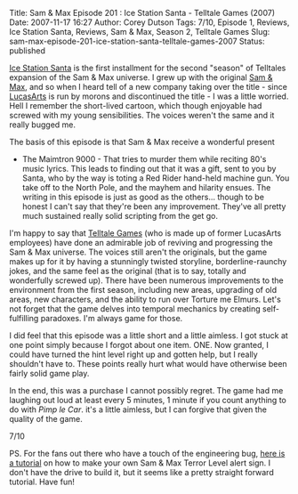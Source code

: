 Title: Sam & Max Episode 201 : Ice Station Santa - Telltale Games (2007)
Date: 2007-11-17 16:27
Author: Corey Dutson
Tags: 7/10, Episode 1, Reviews, Ice Station Santa, Reviews, Sam &amp; Max, Season 2, Telltale Games
Slug: sam-max-episode-201-ice-station-santa-telltale-games-2007
Status: published

[Ice Station
Santa](http://www.telltalegames.com/samandmaxseasontwo/ "Ice Station Santa")
is the first installment for the second "season" of Telltales expansion
of the Sam & Max universe. I grew up with the original [Sam &
Max](http://en.wikipedia.org/wiki/Sam_&_Max_Hit_the_Road "Sam & Max Hit the Road"),
and so when I heard tell of a new company taking over the title - since
[LucasArts](http://www.lucasarts.com/index.htmls "Morons") is run by
morons and discontinued the title - I was a little worried. Hell I
remember the short-lived cartoon, which though enjoyable had screwed
with my young sensibilities. The voices weren't the same and it really
bugged me.

The basis of this episode is that Sam & Max receive a wonderful present
- The Maimtron 9000 - That tries to murder them while reciting 80's
music lyrics. This leads to finding out that it was a gift, sent to you
by Santa, who by the way is toting a Red Rider hand-held machine gun.
You take off to the North Pole, and the mayhem and hilarity ensues. The
writing in this episode is just as good as the others... though to be
honest I can't say that they're been any improvement. They've all pretty
much sustained really solid scripting from the get go.

I'm happy to say that [Telltale
Games](http://www.telltalegames.com/ "Telltale Games") (who is made up
of former LucasArts employees) have done an admirable job of reviving
and progressing the Sam & Max universe. The voices still aren't the
originals, but the game makes up for it by having a stunningly twisted
storyline, borderline-raunchy jokes, and the same feel as the original
(that is to say, totally and wonderfully screwed up). There have been
numerous improvements to the environment from the first season,
including new areas, upgrading of old areas, new characters, and the
ability to run over Torture me Elmurs. Let's not forget that the game
delves into temporal mechanics by creating self-fulfilling paradoxes.
I'm always game for those.

I did feel that this episode was a little short and a little aimless. I
got stuck at one point simply because I forgot about one item. ONE. Now
granted, I could have turned the hint level right up and gotten help,
but I really shouldn't have to. These points really hurt what would have
otherwise been fairly solid game play.

In the end, this was a purchase I cannot possibly regret. The game had
me laughing out loud at least every 5 minutes, 1 minute if you count
anything to do with *Pimp le Car*. it's a little aimless, but I can
forgive that given the quality of the game.

7/10

PS. For the fans out there who have a touch of the engineering bug,
[here is a tutorial](http://spritesmods.com/?art=wcterror "tutorial") on
how to make your own Sam & Max Terror Level alert sign. I don't have the
drive to build it, but it seems like a pretty straight forward tutorial.
Have fun!
